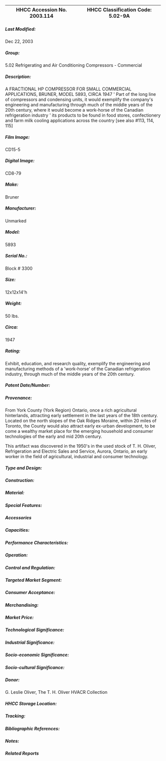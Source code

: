 | **HHCC Accession No. 2003.114** |**HHCC Classification Code:  5.02-9A**|
| ----------- | ----------- |

##### Last Modified:
Dec 22, 2003

##### Group:
5.02 Refrigerating and Air Conditioning Compressors - Commercial

##### Description:
A FRACTIONAL HP COMPRESSOR FOR SMALL COMMERCIAL APPLICATIONS, BRUNER, MODEL 5893, CIRCA 1947 '  Part of the long line of compressors and condensing units, it would exemplify the company's engineering and manufacturing through much of the middle years of the 20th century, where it would become a work-horse of the Canadian refrigeration industry ' its products to be found in food stores, confectionery and farm milk cooling applications across the country [see  also #113, 114, 115]

##### Film Image:
CD15-5

##### Digital Image:
CD8-79

##### Make:
Bruner

##### Manufacturer:
Unmarked

##### Model:
5893

##### Serial No.:
Block # 3300

##### Size:
12x12x14'h

##### Weight:
50 lbs.

##### Circa:
1947

##### Rating:
Exhibit, education, and research quality, exemplify the engineering and manufacturing methods of a 'work-horse' of the Canadian refrigeration industry, through much of the middle years of the 20th century.

##### Patent Date/Number:


##### Provenance:
From York County (York Region) Ontario, once a rich agricultural hinterlands, attracting early settlement in the last years of the 18th century. Located on the north slopes of the Oak Ridges Moraine, within 20 miles of Toronto, the County would also attract early ex-urban development, to be come a wealthy market place for the emerging household and consumer technologies of the early and mid 20th century. 

This artifact was discovered in the 1950's in the used stock of T. H. Oliver, Refrigeration and Electric Sales and Service, Aurora, Ontario, an early worker in the field of agricultural, industrial and consumer technology.

##### Type and Design:


##### Construction:


##### Material:


##### Special Features:


##### Accessories


##### Capacities:


##### Performance Characteristics:


##### Operation:


##### Control and Regulation:


##### Targeted Market Segment:


##### Consumer Acceptance:


##### Merchandising:


##### Market Price:


##### Technological Significance:


##### Industrial Significance:


##### Socio-economic Significance:


##### Socio-cultural Significance:


##### Donor:
G. Leslie Oliver, The T. H. Oliver HVACR Collection

##### HHCC Storage Location:


##### Tracking:


##### Bibliographic References:


##### Notes:


##### Related Reports

